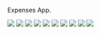 

Expenses App.


<img src = "https://github.com/MahmoudMB/Expenses/blob/master/ScreenShot/1.png"/>

<img src = "https://github.com/MahmoudMB/Expenses/blob/master/ScreenShot/2.png"/>


<img src = "https://github.com/MahmoudMB/Expenses/blob/master/ScreenShot/3.png"/>

<img src = "https://github.com/MahmoudMB/Expenses/blob/master/ScreenShot/5.png"/>


<img src = "https://github.com/MahmoudMB/Expenses/blob/master/ScreenShot/4.png"/>

<img src = "https://github.com/MahmoudMB/Expenses/blob/master/ScreenShot/6.png"/>

<img src = "https://github.com/MahmoudMB/Expenses/blob/master/ScreenShot/7.png"/>

<img src = "https://github.com/MahmoudMB/Expenses/blob/master/ScreenShot/8.png"/>

<img src = "https://github.com/MahmoudMB/Expenses/blob/master/ScreenShot/9.png"/>

<img src = "https://github.com/MahmoudMB/Expenses/blob/master/ScreenShot/10.png"/>
